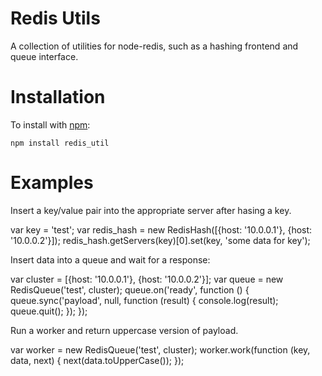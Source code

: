 Redis Utils
===========

A collection of utilities for node-redis, such as a hashing frontend and
queue interface.

Installation
============

To install with [npm](http://github.com/isaacs/npm):
 
    npm install redis_util

Examples
========

Insert a key/value pair into the appropriate server after hasing a key.

var key = 'test';
var redis_hash = new RedisHash([{host: '10.0.0.1'}, {host: '10.0.0.2'}]);
redis_hash.getServers(key)[0].set(key, 'some data for key');

Insert data into a queue and wait for a response:

var cluster = [{host: '10.0.0.1'}, {host: '10.0.0.2'}];
var queue = new RedisQueue('test', cluster);
queue.on('ready', function () {
    queue.sync('payload', null, function (result) {
        console.log(result);
        queue.quit();
    });
});

Run a worker and return uppercase version of payload.

var worker = new RedisQueue('test', cluster);
worker.work(function (key, data, next) { next(data.toUpperCase()); });
